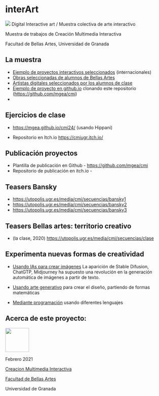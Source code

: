 # interArt

![](./banner_cmi2.png)
Digital Interactive art / Muestra colectiva de arte interactivo 

Muestra de trabajos de Creación Multimedia Interactiva 

Facultad de Bellas Artes, Universidad de Granada

## La muestra
- [Ejemplo de proyectos interactivos seleccionados](./2023/ejemplos.md) (internacionales)
- [Obras seleccionadas de alumnos de Bellas Artes](portfolio-cmi/README.md) 
- [Artistas digitales seleccionados por los alumnos de clase](./artistas/readme.md)
- [Ejemplo de proyecto en github.io](http://mgea.github.io/cmi) clonando este repositorio (https://github.com/mgea/cmi) 
- 



## Ejercicios de clase 

*  https://mgea.github.io/cmi24/  (usando Hippani)

* Repositorio en Itch.io https://cmiugr.itch.io/



## Publicación proyectos

* Plantilla de publicación en Github - https://github.com/mgea/cmi
* Repositorio de publicación en itch.io - 



## Teasers Bansky

- https://utopolis.ugr.es/media/cmi/secuencias/bansky1
- https://utopolis.ugr.es/media/cmi/secuencias/bansky2
- https://utopolis.ugr.es/media/cmi/secuencias/bansky3


## Teasers Bellas artes: territorio creativo 

- (la clase, 2020) https://utopolis.ugr.es/media/cmi/secuencias/clase


## Experimenta nuevas formas de creatividad

- [Usando IAs para crear imágenes](https://github.com/mgea/interart/blob/master/experiment_IA/readme.md) La aparición de Stable Difusion, ChatGTP, Midjourney ha supuesto una revolución en la generación automática de imágenes a partir de texto.  

- [Usando arte generativo](https://github.com/mgea/interart/tree/master/generativeart/readme.md) para crear el diseño, partiendo de formas matemáticas

- [Mediante programación](https://github.com/mgea/interart/tree/master/programming/readme.md) usando diferentes lenguajes


## Acerca de este proyecto:

<img src="https://mirrors.creativecommons.org/presskit/buttons/88x31/png/by-nc-sa.png"  width="75" > 

Febrero 2021 

[Creacion Multimedia Interactiva](http://utopolis.ugr.es/cmi)

[Facultad de Bellas Artes](http://bellasartes.ugr.es)

Universidad de Granada

